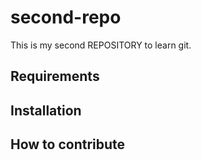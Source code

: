 # second-repo

This is my second REPOSITORY to learn git.

## Requirements

## Installation

## How to contribute
